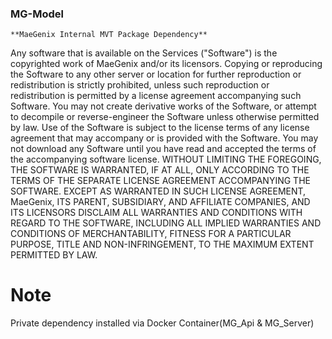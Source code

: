 ### MG-Model

    **MaeGenix Internal MVT Package Dependency**

Any software that is available on the Services ("Software") is the copyrighted work of MaeGenix and/or its licensors.
Copying or reproducing the Software to any other server or location for further reproduction or redistribution is strictly prohibited,
unless such reproduction or redistribution is permitted by a license agreement accompanying such Software.
You may not create derivative works of the Software, or attempt to decompile or reverse-engineer the Software unless otherwise permitted by law.
Use of the Software is subject to the license terms of any license agreement that may accompany or is provided with the Software.
You may not download any Software until you have read and accepted the terms of the accompanying software license.
WITHOUT LIMITING THE FOREGOING, THE SOFTWARE IS WARRANTED, IF AT ALL, ONLY ACCORDING TO THE TERMS OF THE SEPARATE LICENSE AGREEMENT ACCOMPANYING THE SOFTWARE.
EXCEPT AS WARRANTED IN SUCH LICENSE AGREEMENT, MaeGenix, ITS PARENT, SUBSIDIARY, AND AFFILIATE COMPANIES,
AND ITS LICENSORS DISCLAIM ALL WARRANTIES AND CONDITIONS WITH REGARD TO THE SOFTWARE, INCLUDING ALL IMPLIED WARRANTIES AND CONDITIONS OF MERCHANTABILITY,
FITNESS FOR A PARTICULAR PURPOSE, TITLE AND NON-INFRINGEMENT, TO THE MAXIMUM EXTENT PERMITTED BY LAW.

# Note

Private dependency installed via Docker Container(MG_Api & MG_Server)
